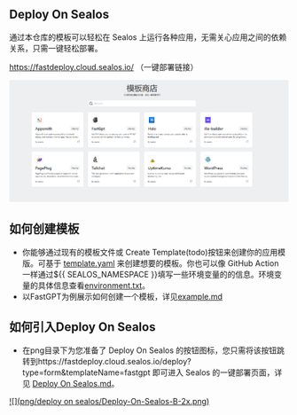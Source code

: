 ## Deploy On Sealos

通过本仓库的模板可以轻松在 Sealos 上运行各种应用，无需关心应用之间的依赖关系，只需一键轻松部署。

https://fastdeploy.cloud.sealos.io/   （一键部署链接）

![](homepage.png)

## 如何创建模板

- 你能够通过现有的模板文件或 Create Template(todo)按钮来创建你的应用模版。可基于 [template.yaml](template.yaml) 来创建想要的模板。你也可以像 GitHub Action 一样通过${{ SEALOS_NAMESPACE }}填写一些环境变量的的信息。环境变量的具体信息查看[environment.txt](environment.txt)。
- 以FastGPT为例展示如何创建一个模板，详见[example.md](example.md)

## 如何引入Deploy On Sealos

- 在png目录下为您准备了 Deploy On Sealos 的按钮图标，您只需将该按钮跳转到https://fastdeploy.cloud.sealos.io/deploy?type=form&templateName=fastgpt 即可进入 Sealos 的一键部署页面，详见 [Deploy On Sealos.md](Deploy%20On%20Sealos.md)。

[![](png/deploy on sealos/Deploy-On-Sealos-B-2x.png)](https://fastdeploy.cloud.sealos.io/deploy?type=form&templateName=fastgpt)

